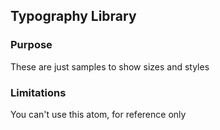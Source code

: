 ## Typography Library

### Purpose
These are just samples to show sizes and styles

### Limitations
You can't use this atom, for reference only

